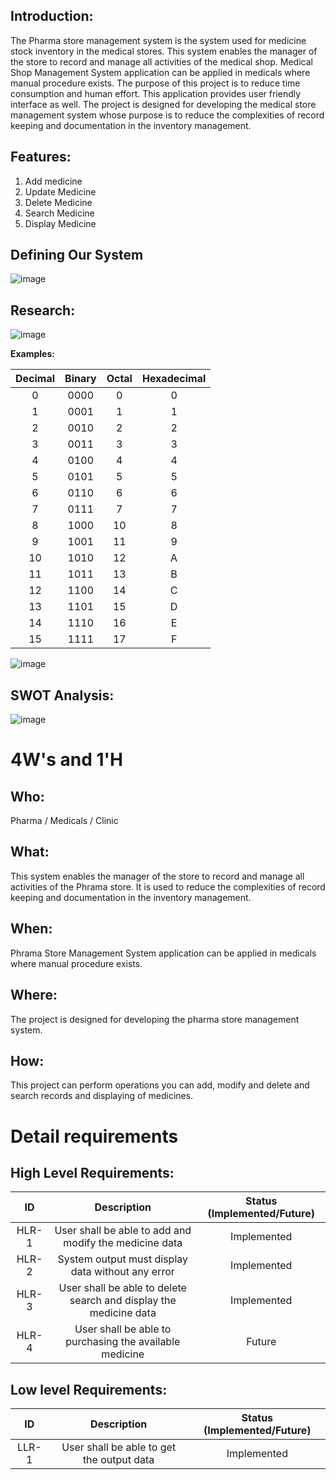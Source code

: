 ## Introduction: 

  The Pharma store management system is the system used for medicine stock inventory in the medical stores. This system enables the manager of the store to record and manage all activities of the medical shop. Medical Shop Management System application can be applied in medicals where manual procedure exists. The purpose of this project is to reduce time consumption and human effort. This application provides user friendly interface as well. The project is designed for developing the medical store management system whose purpose is to reduce the complexities of record keeping and documentation in the inventory management.


## Features:

1. Add medicine
2. Update Medicine
3. Delete Medicine
4. Search Medicine
5. Display Medicine

## Defining Our System

![image](https://github.com/Madhuraaaaa/StepIn-Mini-project/blob/main/1_Requirements/SYSTEM_DEFINITION.png)

## Research:


![image](https://user-images.githubusercontent.com/80566521/114319584-bbb68000-9b2f-11eb-9044-67c8093a5842.png)

**Examples:**

| Decimal |	Binary | Octal	| Hexadecimal|
|:---:|:---:|:---:|:---:|
|0	|0000|	0|	0|
|1	|0001|	1|	1|
|2	|0010|	2|	2|
|3	|0011|	3| 3|
|4	|0100|	4| 4|
|5	|0101|	5| 5|
|6	|0110|	6| 6|
|7	|0111|	7|	7|
|8	|1000|	10|	8|
|9	|1001|	11|	9|
|10	|1010|	12|	A|
|11	|1011|	13|	B|
|12	|1100|	14|	C|
|13	|1101|	15|	D|
|14	|1110|	16|	E|
|15	|1111|	17|	F|

![image](https://github.com/Madhuraaaaa/StepIn-Mini-project/blob/main/1_Requirements/Table-Listing-Binary-Gray-BCD-Express-3-Coding-Decimal-Digits.jpg)
## SWOT Analysis: 







![image](https://github.com/Madhuraaaaa/StepIn-Mini-project/blob/main/1_Requirements/SWOT%20Analysis.png)


# 4W&#39;s and 1&#39;H

## Who:

Pharma / Medicals / Clinic

## What:
This system enables the manager of the store to record and manage all activities of the Phrama store. It is used to reduce the complexities of record keeping and documentation in the inventory management.


## When:

Phrama Store Management System application can be applied in medicals where manual procedure exists.

## Where:

The project is designed for developing the pharma store management system.

## How:

This project can perform operations you can add, modify and delete and search records and displaying of medicines.

# Detail requirements
## High Level Requirements:

| ID | Description | Status (Implemented/Future)|
|:---:|:---:|:---:|
|HLR-1| User shall be able to add and modify the medicine data |Implemented|
|HLR-2| System output must display data without any error |Implemented|
|HLR-3| User shall be able to delete search and display the medicine data |Implemented|
|HLR-4| User shall be able to purchasing the available medicine |Future|

##  Low level Requirements:
| ID | Description | Status (Implemented/Future)|
|:---:|:---:|:---:|
|LLR-1|User shall be able to get the output data|Implemented| 
